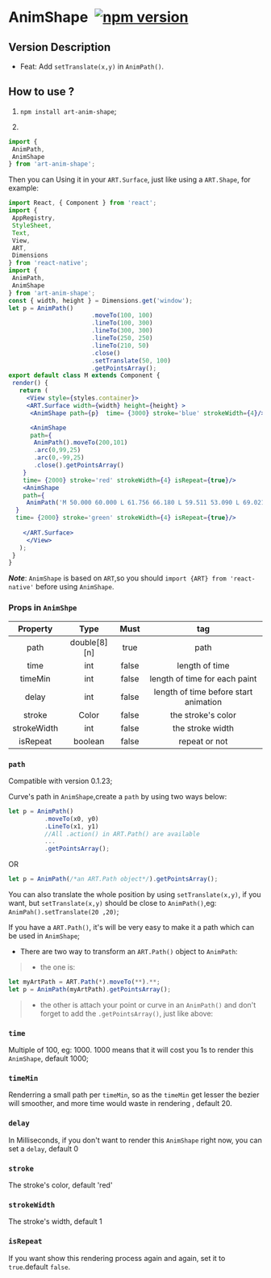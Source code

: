 # AnimShape  [![npm version](https://d25lcipzij17d.cloudfront.net/badge.svg?id=js&type=6&v=1.1.2&x2=0)](https://www.npmjs.com/package/art-anim-shape)

## Version Description

* Feat: Add `setTranslate(x,y)` in `AnimPath()`.

## How to use ?
 
 1)  `npm install art-anim-shape`;

 2) 
 ```jsx
 import {
  AnimPath,
  AnimShape
} from 'art-anim-shape';
 ```

Then you can Using it in your `ART.Surface`, just like using a `ART.Shape`, for example:
 ```jsx
import React, { Component } from 'react';
import {
  AppRegistry,
  StyleSheet,
  Text,
  View,
  ART,
  Dimensions
} from 'react-native';
import {
  AnimPath,
  AnimShape
 } from 'art-anim-shape';
 const { width, height } = Dimensions.get('window');
 let p = AnimPath()
                        .moveTo(100, 100)
                        .lineTo(100, 300)
                        .lineTo(300, 300)
                        .lineTo(250, 250)
                        .lineTo(210, 50)
                        .close()
                        .setTranslate(50, 100)
                        .getPointsArray();
export default class M extends Component {
  render() {
    return (
      <View style={styles.container}>
      <ART.Surface width={width} height={height} >
       <AnimShape path={p}  time= {3000} stroke='blue' strokeWidth={4}/>
 
       <AnimShape 
       path={
        AnimPath().moveTo(200,101)
        .arc(0,99,25)
        .arc(0,-99,25)
        .close().getPointsArray()
     }  
     time= {2000} stroke='red' strokeWidth={4} isRepeat={true}/>
     <AnimShape 
     path={
      AnimPath('M 50.000 60.000 L 61.756 66.180 L 59.511 53.090 L 69.021 43.820 L 55.878 41.910 L 50.000 30.000 L 44.122 41.910 L 30.979 43.820 L 40.489 53.090 L 38.244 66.180 L 50.000 60.000').setTranslate(50, 100).getPointsArray()
   }  
   time= {2000} stroke='green' strokeWidth={4} isRepeat={true}/>
     
     </ART.Surface>
      </View>
    );
  }
}

 ```
  ***Note***: `AnimShape` is based on `ART`,so you should `import {ART} from 'react-native'` before using `AnimShape`.

 ### Props in `AnimShpe`

 Property | Type | Must | tag
:-:|:-:|:-:|:-:
path|double[8][n]|true|path
time|int|false|length of time
timeMin|int|false|length of time for each paint
delay|int| false| length of time before start animation
stroke|Color|false| the stroke's color
strokeWidth|int|false| the stroke width
isRepeat|boolean|false| repeat or not

 ### `path`

Compatible with version 0.1.23;

 Curve's path in `AnimShape`,create a `path` by using two ways below:

```jsx
let p = AnimPath()
          .moveTo(x0, y0)
          .LineTo(x1, y1)
          //All .action() in ART.Path() are available
          ...
          .getPointsArray();
```
OR
```jsx
let p = AnimPath(/*an ART.Path object*/).getPointsArray();
```
You can also translate the whole position by using `setTranslate(x,y)`, if you want, but `setTranslate(x,y)` should be close to `AnimPath()`,eg: `AnimPah().setTranslate(20 ,20)`; 

If you have a `ART.Path()`, it's will be very easy to make it a path which can be used in `AnimShape`;

 * There are two way to transform an `ART.Path()` object to `AnimPath`:
>   * the one is:
```jsx
let myArtPath = ART.Path(*).moveTo(**).**;
let p = AnimPath(myArtPath).getPointsArray();
```
>   * the other is attach your point or curve in an `AnimPath()` and don't forget to add the `.getPointsArray()`,  just like above:

### `time`

Multiple of 100, eg: 1000. 1000 means that it will cost you 1s to render this `AnimShape`, default 1000;

### `timeMin`

Renderring a small path per `timeMin`, so as the `timeMin` get lesser the bezier will smoother, and more time would waste in rendering , default 20.

### `delay`

In Milliseconds, if you don't want to render this `AnimShape` right now, you can set a `delay`, default 0

### `stroke`

The stroke's color, default 'red'

### `strokeWidth`

The stroke's width, default 1

### `isRepeat`

If you want show this rendering process again and again, set it to `true`.default `false`.


[1]:https://github.com/jiarWang/AnimBezierShape/blob/master/AnimBezierShape/src/component/AnimBezierShape.js
[2]:https://www.youtube.com/watch?v=7ZgaN_PzUyo&feature=youtu.be
[4]:https://github.com/jiarWang/AnimBezierShape/blob/master/AnimBezierShape/android/app/app-release.apk
